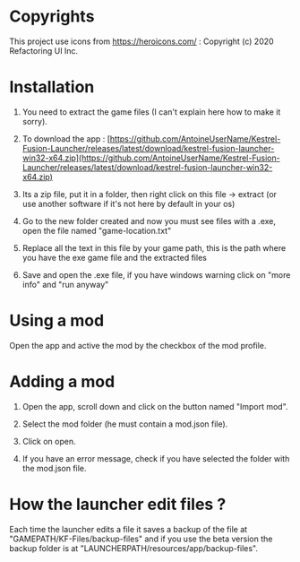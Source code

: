 # Copyrights
This project use icons from https://heroicons.com/ :
Copyright (c) 2020 Refactoring UI Inc.


# Installation

1. You need to extract the game files (I can't explain here how to make it sorry).

2. To download the app : [https://github.com/AntoineUserName/Kestrel-Fusion-Launcher/releases/latest/download/kestrel-fusion-launcher-win32-x64.zip](https://github.com/AntoineUserName/Kestrel-Fusion-Launcher/releases/latest/download/kestrel-fusion-launcher-win32-x64.zip)

3. Its a zip file, put it in a folder, then right click on this file -> extract (or use another software if it's not here by default in your os)

4. Go to the new folder created and now you must see files with a .exe, open the file named "game-location.txt"

5. Replace all the text in this file by your game path, this is the path where you have the exe game file and the extracted files

6. Save and open the .exe file, if you have windows warning click on "more info" and "run anyway"

# Using a mod

Open the app and active the mod by the checkbox of the mod profile.

# Adding a mod

1. Open the app, scroll down and click on the button named "Import mod".

2. Select the mod folder (he must contain a mod.json file).

3. Click on open.

4. If you have an error message, check if you have selected the folder with the mod.json file.

# How the launcher edit files ?

Each time the launcher edits a file it saves a backup of the file at "GAMEPATH/KF-Files/backup-files" and if you use the beta version the backup folder is at "LAUNCHERPATH/resources/app/backup-files".
